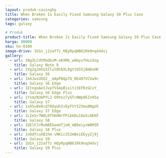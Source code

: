 ```yaml
---
layout: produk-casinghp
title: When Broken Is Easily Fixed Samsung Galaxy S9 Plus Case
categories: samsung
tags: galaxy

# Produk
product-title: When Broken Is Easily Fixed Samsung Galaxy S9 Plus Case
harga: 90000
sku: hn-0100
image-drive: 1U1n_j2zaf7z_HQyRpqNB61Rk9nqd4dvj
gallery:
  - url: 1NgZLCdtModbzM-oKXMG_wOmyxfHuiXog
    title: Galaxy Note 8
  - url: 1Vg2qJmSU3ZlulDhbXL8gtt6S5jBmDoHK
    title: Galaxy S6
  - url: 1k6JwsUXQ2__mApP8Qp7U_RE407VCVw9c
    title: Galaxy S6 Edge
  - url: 1EtnqoAeIJvpfV44pBixiti5EFRzGCvY_
    title: Galaxy S6 Edge Plus
  - url: 1YsmzN3mPYL2-O9Yez7yGTcNWp0EZsH5a
    title: Galaxy S7
  - url: 1x05u8e0cd78OywhIvOyFSYI25mu0NgUS
    title: Galaxy S7 Edge
  - url: 1LIeSr7W8L0fhKHNrFPibkDu18o5cAEKF
    title: Galaxy S8
  - url: 1UElFJrMuN8EbaemTjoN_mB6eiyxW8MIR
    title: Galaxy S8 Plus
  - url: 1nDdTcuXB1hm-vNKic352mBeiEEyyZj9j
    title: Galaxy S9
  - url: 1U1n_j2zaf7z_HQyRpqNB61Rk9nqd4dvj
    title: Galaxy S9 Plus
---
```

